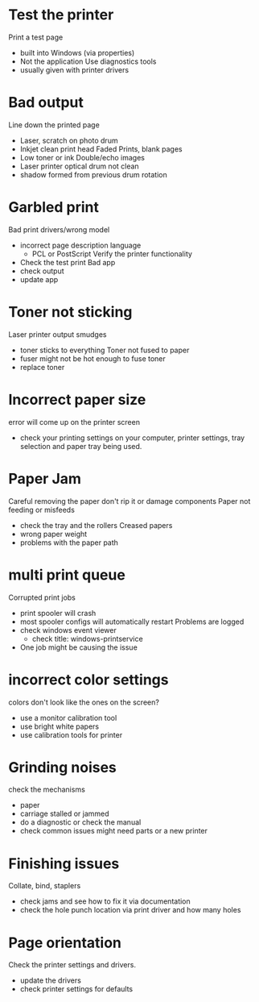 # Test the printer
Print a test page
- built into Windows (via properties)
- Not the application
Use diagnostics tools
- usually given with printer drivers
# Bad output
Line down the printed page
- Laser, scratch on photo drum
- Inkjet clean print head
Faded Prints, blank pages
 - Low toner or ink
Double/echo images
- Laser printer optical drum not clean
- shadow formed from previous drum rotation
# Garbled print
Bad print drivers/wrong model
- incorrect page description language
	- PCL or PostScript
Verify the printer functionality
- Check the test print
Bad app
- check output
- update app
# Toner not sticking
Laser printer output smudges
 - toner sticks to everything
Toner not fused to paper
- fuser might not be hot enough to fuse toner
- replace toner
# Incorrect paper size
error will come up on the printer screen
- check your printing settings on your computer, printer settings, tray selection and paper tray being used.
# Paper Jam
Careful removing the paper don't rip it or damage components
Paper not feeding or misfeeds
- check the tray and the rollers
Creased papers
- wrong paper weight
- problems with the paper path
# multi print queue
Corrupted print jobs
- print spooler will crash
- most spooler configs will automatically restart
Problems are logged
- check windows event viewer
	-  check title: windows-printservice
- One job might be causing the issue
# incorrect color settings
colors don't look like the ones on the screen?
- use a monitor calibration tool
- use bright white papers
- use calibration tools for printer
# Grinding noises
check the mechanisms
- paper
- carriage stalled or jammed
- do a diagnostic or check the manual
- check common issues
might need parts or a new printer
# Finishing issues
Collate, bind, staplers
- check jams and see how to fix it via documentation
- check the hole punch location via print driver and how many holes
# Page orientation
Check the printer settings and drivers.
- update the drivers
- check printer settings for defaults